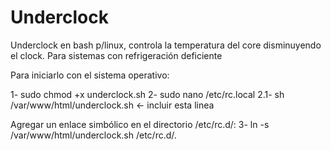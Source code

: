 # Underclock
Underclock en bash p/linux, controla la temperatura del core disminuyendo el clock. Para sistemas con refrigeración deficiente

Para iniciarlo con el sistema operativo:

1- sudo chmod +x underclock.sh
2- sudo nano /etc/rc.local
  2.1- sh /var/www/html/underclock.sh  <- incluir esta linea

Agregar un enlace simbólico en el directorio /etc/rc.d/:
3- ln -s /var/www/html/underclock.sh /etc/rc.d/.
